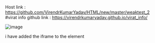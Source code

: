 Host link : https://github.com/VirendrKumarYadav/HTML/new/master/weaktest_2
#virat info
github link : https://virendrkumaryadav.github.io/virat_info/


![image](https://github.com/VirendrKumarYadav/HTML/assets/87600216/ea53c8a5-b253-485b-8704-d2ede27a34a4)

i have added the iframe to the element

